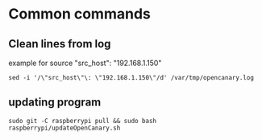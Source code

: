# Common commands

## Clean lines from log

example for source "src_host": "192.168.1.150"

```
sed -i '/\"src_host\"\: \"192.168.1.150\"/d' /var/tmp/opencanary.log
```

## updating program

```
sudo git -C raspberrypi pull && sudo bash raspberrypi/updateOpenCanary.sh
```

